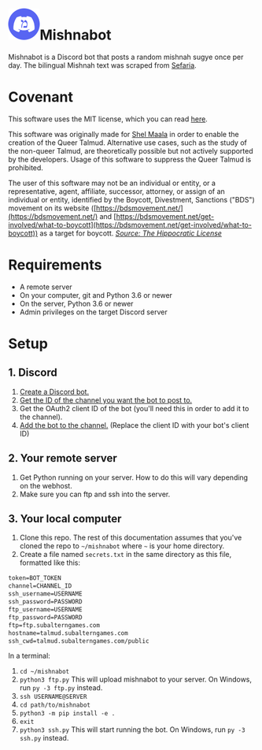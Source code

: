 # ![](logo_small.png)Mishnabot 

Mishnabot is a Discord bot that posts a random mishnah sugye once per day. The bilingual Mishnah text was scraped from [Sefaria](https://www.sefaria.org/texts).

# Covenant

This software uses the MIT license, which you can read [here](LICENSE).

This software was originally made for [Shel Maala](https://www.shelmaala.com/) in order to enable the creation of the Queer Talmud. Alternative use cases, such as the study of the non-queer Talmud, are theoretically possible but not actively supported by the developers. Usage of this software to suppress the Queer Talmud is prohibited.

The user of this software may not be an individual or entity, or a representative, agent, affiliate, successor, attorney, or assign of an individual or entity, identified by the Boycott, Divestment, Sanctions ("BDS") movement on its website ([https://bdsmovement.net/](https://bdsmovement.net/) and [https://bdsmovement.net/get-involved/what-to-boycott](https://bdsmovement.net/get-involved/what-to-boycott)) as a target for boycott. *[Source: The Hippocratic License](https://firstdonoharm.dev/#hippocratic-license-3-0)*

# Requirements

- A remote server
- On your computer, git and Python 3.6 or newer
- On the server, Python 3.6 or newer
- Admin privileges on the target Discord server

# Setup 

## 1. Discord

1. [Create a Discord bot.](https://gizmodo.com/how-to-make-a-discord-bot-1847378375)
2. [Get the ID of the channel you want the bot to post to.](https://docs.statbot.net/docs/faq/general/how-find-id/)
3. Get the OAuth2 client ID of the bot (you'll need this in order to add it to the channel).
3. [Add the bot to the channel.](https://discord.com/oauth2/authorize?client_id=945422849622032395&scope=bot&permissions=0) (Replace the client ID with your bot's client ID)

## 2. Your remote server

1. Get Python running on your server. How to do this will vary depending on the webhost.
2. Make sure you can ftp and ssh into the server.

## 3. Your local computer

1. Clone this repo. The rest of this documentation assumes that you've cloned the repo to `~/mishnabot` where `~` is your home directory.
2. Create a file named `secrets.txt` in the same directory as this file, formatted like this:

```
token=BOT_TOKEN
channel=CHANNEL_ID
ssh_username=USERNAME
ssh_password=PASSWORD
ftp_username=USERNAME
ftp_password=PASSWORD
ftp=ftp.subalterngames.com
hostname=talmud.subalterngames.com
ssh_cwd=talmud.subalterngames.com/public
```

In a terminal:

1. `cd ~/mishnabot`
2. `python3 ftp.py` This will upload mishnabot to your server. On Windows, run `py -3 ftp.py` instead.
3. `ssh USERNAME@SERVER` 
4. `cd path/to/mishnabot`
5. `python3 -m pip install -e .`
6. `exit`
7. `python3 ssh.py` This will start running the bot. On Windows, run `py -3 ssh.py` instead.

